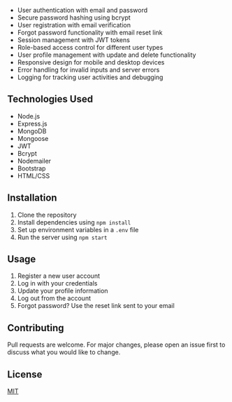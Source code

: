 

- User authentication with email and password
- Secure password hashing using bcrypt
- User registration with email verification
- Forgot password functionality with email reset link
- Session management with JWT tokens
- Role-based access control for different user types
- User profile management with update and delete functionality
- Responsive design for mobile and desktop devices
- Error handling for invalid inputs and server errors
- Logging for tracking user activities and debugging

## Technologies Used

- Node.js
- Express.js
- MongoDB
- Mongoose
- JWT
- Bcrypt
- Nodemailer
- Bootstrap
- HTML/CSS

## Installation

1. Clone the repository
2. Install dependencies using `npm install`
3. Set up environment variables in a `.env` file
4. Run the server using `npm start`

## Usage

1. Register a new user account
2. Log in with your credentials
3. Update your profile information
4. Log out from the account
5. Forgot password? Use the reset link sent to your email

## Contributing

Pull requests are welcome. For major changes, please open an issue first to discuss what you would like to change.

## License

[MIT](https://choosealicense.com/licenses/mit/)
